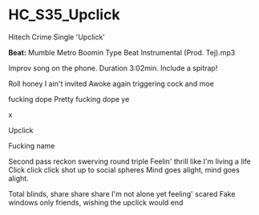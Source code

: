 # HC_S35_Upclick
Hitech Crime Single 'Upclick'

**Beat:** Mumble  Metro Boomin Type Beat Instrumental (Prod. Tej).mp3

Improv song on the phone. Duration 3:02min.
Include a spitrap!

Roll honey
I ain't invited
Awoke again triggering
cock and moe

fucking dope
Pretty fucking dope ye

x

Upclick

Fucking name

Second pass reckon swerving round triple
Feelin' thrill like I'm living a life
Click click click shot up to social spheres
Mind goes alight, mind goes alight.

Total blinds, share share share
I'm not alone yet feeling' scared
Fake windows only friends, 
wishing the upclick would end

